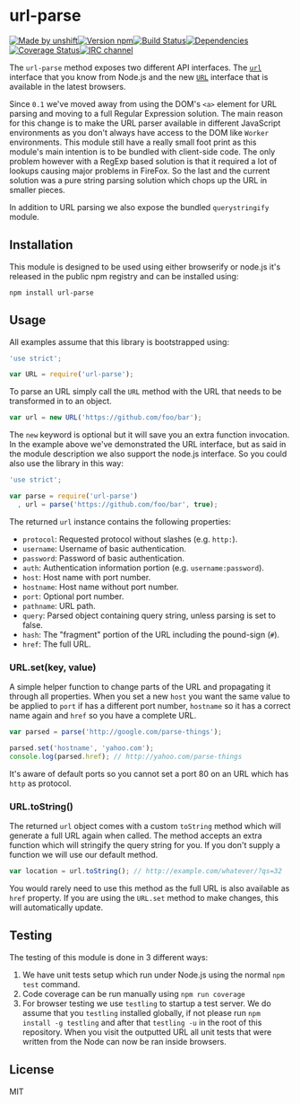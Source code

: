 # url-parse
[![Made by unshift](https://img.shields.io/badge/made%20by-unshift-00ffcc.svg?style=flat-square)](http://unshift.io)[![Version npm](http://img.shields.io/npm/v/url-parse.svg?style=flat-square)](http://browsenpm.org/package/url-parse)[![Build Status](http://img.shields.io/travis/unshiftio/url-parse/master.svg?style=flat-square)](https://travis-ci.org/unshiftio/url-parse)[![Dependencies](https://img.shields.io/david/unshiftio/url-parse.svg?style=flat-square)](https://david-dm.org/unshiftio/url-parse)[![Coverage Status](http://img.shields.io/coveralls/unshiftio/url-parse/master.svg?style=flat-square)](https://coveralls.io/r/unshiftio/url-parse?branch=master)[![IRC channel](http://img.shields.io/badge/IRC-irc.freenode.net%23unshift-00a8ff.svg?style=flat-square)](http://webchat.freenode.net/?channels=unshift)

The `url-parse` method exposes two different API interfaces. The
[`url`](https://nodejs.org/api/url.html) interface that you know from Node.js
and the new [`URL`](https://developer.mozilla.org/en-US/docs/Web/API/URL/URL)
interface that is available in the latest browsers.

Since `0.1` we've moved away from using the DOM's `<a>` element for URL parsing
and moving to a full Regular Expression solution. The main reason for this
change is to make the URL parser available in different JavaScript environments
as you don't always have access to the DOM like `Worker` environments. This
module still have a really small foot print as this module's main intention is
to be bundled with client-side code. The only problem however with a RegExp
based solution is that it required a lot of lookups causing major problems in
FireFox. So the last and the current solution was a pure string parsing
solution which chops up the URL in smaller pieces.

In addition to URL parsing we also expose the bundled `querystringify` module.

## Installation

This module is designed to be used using either browserify or node.js it's
released in the public npm registry and can be installed using:

```
npm install url-parse
```

## Usage

All examples assume that this library is bootstrapped using:

```js
'use strict';

var URL = require('url-parse');
```

To parse an URL simply call the `URL` method with the URL that needs to be
transformed in to an object.

```js
var url = new URL('https://github.com/foo/bar');
```

The `new` keyword is optional but it will save you an extra function invocation.
In the example above we've demonstrated the URL interface, but as said in the
module description we also support the node.js interface. So you could also use
the library in this way:

```js
'use strict';

var parse = require('url-parse')
  , url = parse('https://github.com/foo/bar', true);
```

The returned `url` instance contains the following properties:

- `protocol`: Requested protocol without slashes (e.g. `http:`).
- `username`: Username of basic authentication.
- `password`: Password of basic authentication.
- `auth`: Authentication information portion (e.g. `username:password`).
- `host`: Host name with port number.
- `hostname`: Host name without port number.
- `port`: Optional port number.
- `pathname`: URL path.
- `query`: Parsed object containing query string, unless parsing is set to false.
- `hash`: The "fragment" portion of the URL including the pound-sign (`#`).
- `href`: The full URL.

### URL.set(key, value)

A simple helper function to change parts of the URL and propagating it through
all properties. When you set a new `host` you want the same value to be applied
to `port` if has a different port number, `hostname` so it has a correct name
again and `href` so you have a complete URL.

```js
var parsed = parse('http://google.com/parse-things');

parsed.set('hostname', 'yahoo.com');
console.log(parsed.href); // http://yahoo.com/parse-things
```

It's aware of default ports so you cannot set a port 80 on an URL which has
`http` as protocol.

### URL.toString()

The returned `url` object comes with a custom `toString` method which will
generate a full URL again when called. The method accepts an extra function
which will stringify the query string for you. If you don't supply a function we
will use our default method.

```js
var location = url.toString(); // http://example.com/whatever/?qs=32
```

You would rarely need to use this method as the full URL is also available as
`href` property. If you are using the `URL.set` method to make changes, this
will automatically update.

## Testing

The testing of this module is done in 3 different ways:

1. We have unit tests setup which run under Node.js using the normal `npm test`
   command.
2. Code coverage can be run manually using `npm run coverage`
3. For browser testing we use `testling` to startup a test server. We do assume
   that you `testling` installed globally, if not please run `npm install -g
   testling` and after that `testling -u` in the root of this repository. When
   you visit the outputted URL all unit tests that were written from the Node
   can now be ran inside browsers.

## License

MIT
